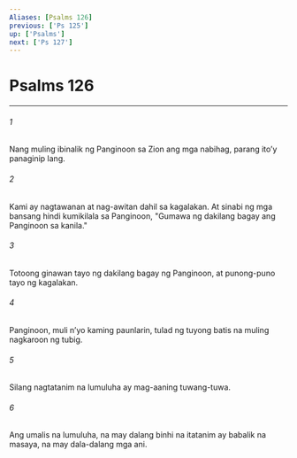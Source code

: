 ```yaml
---
Aliases: [Psalms 126]
previous: ['Ps 125']
up: ['Psalms']
next: ['Ps 127']
---
```

# Psalms 126

***






















###### 1 










Nang muling ibinalik ng Panginoon sa Zion ang mga nabihag, parang itoʼy panaginip lang. 





















###### 2 










Kami ay nagtawanan at nag-awitan dahil sa kagalakan. At sinabi ng mga bansang hindi kumikilala sa Panginoon, "Gumawa ng dakilang bagay ang Panginoon sa kanila." 





















###### 3 










Totoong ginawan tayo ng dakilang bagay ng Panginoon, at punong-puno tayo ng kagalakan. 





















###### 4 










Panginoon, muli nʼyo kaming paunlarin, tulad ng tuyong batis na muling nagkaroon ng tubig. 





















###### 5 










Silang nagtatanim na lumuluha ay mag-aaning tuwang-tuwa. 





















###### 6 










Ang umalis na lumuluha, na may dalang binhi na itatanim ay babalik na masaya, na may dala-dalang mga ani.
